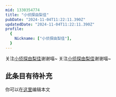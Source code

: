 ```yaml
---
mid: 1330354774
title: "小侦探由梨佳"
pubDate: "2024-11-04T11:22:11.390Z"
updatedDate: "2024-11-04T11:22:11.390Z"
profile:
  {
    Nickname: ["小侦探由梨佳"],
  }
---
```


关注[小侦探由梨佳](https://space.bilibili.com/1330354774)谢谢喵~ 关注[小侦探由梨佳](https://space.bilibili.com/1330354774)谢谢喵~

## 此条目有待补充
你可以在[这里](https://github.com/Yuhanawa/VTuber.ICU/edit/master/src/content/v/小侦探由梨佳/index.md)编辑本文
